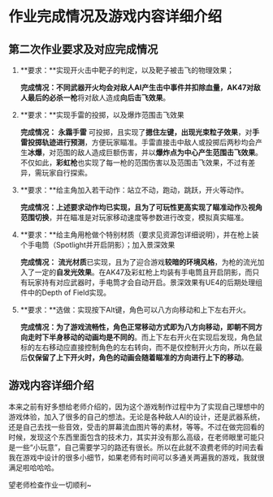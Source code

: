 # 作业完成情况及游戏内容详细介绍

## 第二次作业要求及对应完成情况

1. **要求：**实现开火击中靶子的判定，以及靶子被击飞的物理效果；

   **完成情况：**不同武器开火均会对敌人AI产生击中事件并扣除血量，**AK47**对敌人最后的**必杀一枪**将对敌人造成**向后击飞效果**。

2. **要求：**实现手雷的投掷，以及爆炸范围击飞效果

   **完成情况：** **永霜手雷** 可投掷，且实现了**摁住左键，出现光束粒子效果**，对**手雷投掷轨迹进行预测**，方便玩家瞄准。手雷直接击中敌人或投掷后两秒均会产生**冰爆**，对范围的敌人造成巨额伤害，并以**爆炸点为中心产生范围击飞效果**。不仅如此，**彩虹枪**也实现了每一枪的范围伤害以及范围击飞效果，不过有差异，需玩家自行探索。

3. **要求：**给主角加入若干动作：站立不动，跑动，跳跃，开火等动作。

   **完成情况：**上述要求动作均已实现，且为了可玩性更高实现了**瞄准动作**及**视角范围切换**，并在瞄准是对玩家移动速度等参数进行改变，模拟真实瞄准。

4. **要求：**给主角用枪做个特别材质（要求见资源包详细说明），并在枪上装个手电筒（Spotlight并开启阴影）；加入景深效果

   **完成情况：** **流光材质**已实现，且为了迎合游戏**较暗的环境风格**，为枪的流光加入了一定的**自发光效果**。在AK47及彩虹枪上均装有手电筒且开启阴影，而只有玩家持有对应武器时，手电筒才会自动开启。景深效果有UE4的后期处理组件中的Depth of Field实现。

5. **要求：**选做：实现按下Alt键，角色可以八方向移动和上下左右开火。

   **完成情况：**为了游戏流畅性，**角色正常移动方式即为八方向移动**，即**朝不同方向走时下半身移动的动画均是不同的**。而上下左右开火在实现后发现，角色鼠标的左右移动应直接控制角色的左右转向，而不是仅控制开火方向，所以在最后**仅保留了上下开火时，角色的动画会随着瞄准的方向进行上下的移动**。



## 游戏内容详细介绍

本来之前有好多想给老师介绍的，因为这个游戏制作过程中为了实现自己理想中的游戏体验，加入了很多的自己的想法。无论是各种敌人AI的设计，还是武器系统，还是自己去找一些音效，受击的屏幕流血图片等的素材，等等。不过在做完回看的时候，发现这个东西里面包含的技术力，其实并没有那么高级，在老师眼里可能只是一些“小玩意”，自己需要学习的路还有很长。所以在此就不浪费老师的时间去看我在游戏中设计的很多小细节，如果老师有时间可以多通关两遍我的游戏，我就很满足啦哈哈哈。

望老师检查作业一切顺利~